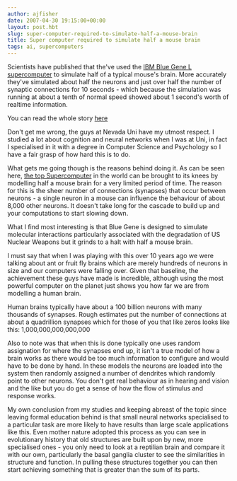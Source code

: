 ```yaml
---
author: ajfisher
date: 2007-04-30 19:15:00+00:00
layout: post.hbt
slug: super-computer-required-to-simulate-half-a-mouse-brain
title: Super computer required to simulate half a mouse brain
tags: ai, supercomputers
---
```


Scientists have published that the've used the [IBM Blue Gene L supercomputer](http://www.llnl.gov/asc/computing_resources/bluegenel/bluegene_home.html) to simulate half of a typical mouse's brain. More accurately they've simulated about half the neurons and just over half the number of synaptic connections for 10 seconds - which because the simulation was running at about a tenth of normal speed showed about 1 second's worth of realtime information.

You can read the whole story [here](http://news.bbc.co.uk/1/hi/technology/6600965.stm)

Don't get me wrong, the guys at Nevada Uni have my utmost respect. I studied a lot about cognition and neural networks when I was at Uni, in fact I specialised in it with a degree in Computer Science and Psychology so I have a fair grasp of how hard this is to do.

What gets me going though is the reasons behind doing it. As can be seen here, [the top Supercomputer](http://www.top500.org/lists/2006/11) in the world can be brought to its knees by modelling half a mouse brain for a very limited period of time. The reason for this is the sheer number of connections (synapses) that occur between neurons - a single neuron in a mouse can influence the behaviour of about 8,000 other neurons. It doesn't take long for the cascade to build up and your computations to start slowing down.

What I find most interesting is that Blue Gene is designed to simulate molecular interactions particularly associated with the degradation of US Nuclear Weapons but it grinds to a halt with half a mouse brain.

I must say that when I was playing with this over 10 years ago we were talking about ant or fruit fly brains which are merely hundreds of neurons in size and our computers were falling over. Given that baseline, the achievement these guys have made is incredible, although using the most powerful computer on the planet just shows you how far we are from modelling a human brain.

Human brains typically have about a 100 billion neurons with many thousands of synapses. Rough estimates put the number of connections at about a quadrillion synapses which for those of you that like zeros looks like this: 1,000,000,000,000,000

Also to note was that when this is done typically one uses random assignation for where the synapses end up, it isn't a true model of how a brain works as there would be too much information to configure and would have to be done by hand. In these models the neurons are loaded into the system then randomly assigned a number of dendrites which randomly point to other neurons. You don't get real behaviour as in hearing and vision and the like but you do get a sense of how the flow of stimulus and response works.

My own conclusion from my studies and keeping abreast of the topic since leaving formal education behind is that small neural networks specialised to a particular task are more likely to have results than large scale applications like this. Even mother nature adopted this process as you can see in evolutionary history that old structures are built upon by new, more specialised ones - you only need to look at a reptilian brain and compare it with our own, particularly the basal ganglia cluster to see the similarities in structure and function. In pulling these structures together you can then start achieving something that is greater than the sum of its parts.
